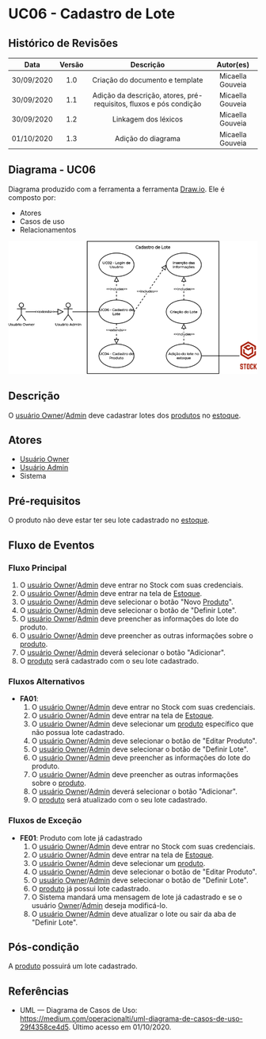 # UC06 - Cadastro de Lote

## Histórico de Revisões

| Data | Versão | Descrição | Autor(es) |
|:----:|:------:|:---------:|:---------:|
| 30/09/2020 | 1.0 | Criação do documento e template | Micaella Gouveia |
| 30/09/2020 | 1.1 | Adição da descrição, atores, pré-requisitos, fluxos e pós condição | Micaella Gouveia |
| 30/09/2020 | 1.2 | Linkagem dos léxicos | Micaella Gouveia |
| 01/10/2020 | 1.3 | Adição do diagrama | Micaella Gouveia |

## Diagrama - UC06
Diagrama produzido com a ferramenta a ferramenta [Draw.io](https://app.diagrams.net/). Ele é composto por:
* Atores
* Casos de uso
* Relacionamentos

![caso 6](../../../assets/diagramas/casosUso/caso6.png)

## Descrição
O [usuário Owner](Modeling/objeto?id=Owner)/[Admin](Modeling/objeto?id=Admin) deve cadastrar lotes dos [produtos](Modeling/objeto?id=Produto) no [estoque](Modeling/objeto?id=Estoque).

## Atores
* [Usuário Owner](Modeling/objeto?id=Owner)
* [Usuário Admin](Modeling/objeto?id=Admin)
* Sistema

## Pré-requisitos
O produto não deve estar ter seu lote cadastrado no [estoque](Modeling/objeto?id=Estoque).

## Fluxo de Eventos
### Fluxo Principal
1. O [usuário Owner](Modeling/objeto?id=Owner)/[Admin](Modeling/objeto?id=Admin) deve entrar no Stock com suas credenciais.
2. O [usuário Owner](Modeling/objeto?id=Owner)/[Admin](Modeling/objeto?id=Admin) deve entrar na tela de [Estoque](Modeling/objeto?id=Estoque).
3. O [usuário Owner](Modeling/objeto?id=Owner)/[Admin](Modeling/objeto?id=Admin) deve selecionar o botão "Novo [Produto](Modeling/objeto?id=Produto)".
4. O [usuário Owner](Modeling/objeto?id=Owner)/[Admin](Modeling/objeto?id=Admin) deve selecionar o botão de "Definir Lote".
5. O [usuário Owner](Modeling/objeto?id=Owner)/[Admin](Modeling/objeto?id=Admin) deve preencher as informações do lote do produto.
6. O [usuário Owner](Modeling/objeto?id=Owner)/[Admin](Modeling/objeto?id=Admin) deve preencher as outras informações sobre o [produto](Modeling/objeto?id=Produto).
7. O [usuário Owner](Modeling/objeto?id=Owner)/[Admin](Modeling/objeto?id=Admin) deverá selecionar o botão "Adicionar".
8. O [produto](Modeling/objeto?id=Produto) será cadastrado com o seu lote cadastrado.

### Fluxos Alternativos
* **FA01**:
    1. O [usuário Owner](Modeling/objeto?id=Owner)/[Admin](Modeling/objeto?id=Admin) deve entrar no Stock com suas credenciais.
    2. O [usuário Owner](Modeling/objeto?id=Owner)/[Admin](Modeling/objeto?id=Admin) deve entrar na tela de [Estoque](Modeling/objeto?id=Estoque).
    3. O [usuário Owner](Modeling/objeto?id=Owner)/[Admin](Modeling/objeto?id=Admin) deve selecionar um [produto](Modeling/objeto?id=Produto) específico que não possua lote cadastrado.
    4. O [usuário Owner](Modeling/objeto?id=Owner)/[Admin](Modeling/objeto?id=Admin) deve selecionar o botão de "Editar Produto".
    4. O [usuário Owner](Modeling/objeto?id=Owner)/[Admin](Modeling/objeto?id=Admin) deve selecionar o botão de "Definir Lote".
    5. O [usuário Owner](Modeling/objeto?id=Owner)/[Admin](Modeling/objeto?id=Admin) deve preencher as informações do lote do produto.
    6. O [usuário Owner](Modeling/objeto?id=Owner)/[Admin](Modeling/objeto?id=Admin) deve preencher as outras informações sobre o [produto](Modeling/objeto?id=Produto).
    7. O [usuário Owner](Modeling/objeto?id=Owner)/[Admin](Modeling/objeto?id=Admin) deverá selecionar o botão "Adicionar".
    8. O [produto](Modeling/objeto?id=Produto) será atualizado com o seu lote cadastrado.
### Fluxos de Exceção
* **FE01**: Produto com lote já cadastrado
    1. O [usuário Owner](Modeling/objeto?id=Owner)/[Admin](Modeling/objeto?id=Admin) deve entrar no Stock com suas credenciais.
    2. O [usuário Owner](Modeling/objeto?id=Owner)/[Admin](Modeling/objeto?id=Admin) deve entrar na tela de [Estoque](Modeling/objeto?id=Estoque).
    3. O [usuário Owner](Modeling/objeto?id=Owner)/[Admin](Modeling/objeto?id=Admin) deve selecionar um [produto](Modeling/objeto?id=Produto).
    4. O [usuário Owner](Modeling/objeto?id=Owner)/[Admin](Modeling/objeto?id=Admin) deve selecionar o botão de "Editar Produto".
    4. O [usuário Owner](Modeling/objeto?id=Owner)/[Admin](Modeling/objeto?id=Admin) deve selecionar o botão de "Definir Lote".
    5. O [produto](Modeling/objeto?id=Produto) já possui lote cadastrado.
    6. O Sistema mandará uma mensagem de lote já cadastrado e se o usuário [Owner](Modeling/objeto?id=Owner)/[Admin](Modeling/objeto?id=Admin) deseja modificá-lo.
    7. O [usuário Owner](Modeling/objeto?id=Owner)/[Admin](Modeling/objeto?id=Admin) deve atualizar o lote ou sair da aba de "Definir Lote".

## Pós-condição
 A [produto](Modeling/objeto?id=Produto) possuirá um lote cadastrado.

## Referências
* UML — Diagrama de Casos de Uso: <https://medium.com/operacionalti/uml-diagrama-de-casos-de-uso-29f4358ce4d5>. Último acesso em 01/10/2020.